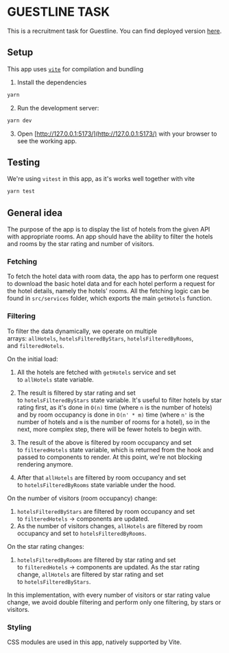 # GUESTLINE TASK

This is a recruitment task for Guestline. You can find deployed version [here](https://dazzling-bubblegum-6e8a5c.netlify.app/).

## Setup

This app uses [`vite`](https://vitejs.dev/) for compilation and bundling

1. Install the dependencies

```bash
yarn
```

2. Run the development server:

```bash
yarn dev
```

3. Open [http://127.0.0.1:5173/](http://127.0.0.1:5173/) with your browser to see the working app.

## Testing

We're using `vitest` in this app, as it's works well together with vite

```bash
yarn test
```

## General idea

The purpose of the app is to display the list of hotels from the given API with appropriate rooms. An app should have the ability to filter the hotels and rooms by the star rating and number of visitors.

### Fetching

To fetch the hotel data with room data, the app has to perform one request to download the basic hotel data and for each hotel perform a request for the hotel details, namely the hotels' rooms. All the fetching logic can be found in `src/services` folder, which exports the main `getHotels` function.

### Filtering

To filter the data dynamically, we operate on multiple arrays: `allHotels`, `hotelsFilteredByStars`, `hotelsFilteredByRooms`, and `filteredHotels`.

On the initial load:

1. All the hotels are fetched with `getHotels` service and set to `allHotels` state variable.

2. The result is filtered by star rating and set to `hotelsFilteredByStars` state variable. It's useful to filter hotels by star rating first, as it's done in `O(n)` time (where `n` is the number of hotels) and by room occupancy is done in `O(n' * m)` time (where `n'` is the number of hotels and `m` is the number of rooms for a hotel), so in the next, more complex step, there will be fewer hotels to begin with.

3. The result of the above is filtered by room occupancy and set to `filteredHotels` state variable, which is returned from the hook and passed to components to render. At this point, we're not blocking rendering anymore.

4. After that `allHotels` are filtered by room occupancy and set to `hotelsFilteredByRooms` state variable under the hood.

On the number of visitors (room occupancy) change:

1. `hotelsFilteredByStars` are filtered by room occupancy and set to `filteredHotels` -> components are updated.
2. As the number of visitors changes, `allHotels` are filtered by room occupancy and set to `hotelsFilteredByRooms`.

On the star rating changes:

1. `hotelsFilteredByRooms` are filtered by star rating and set to `filteredHotels` -> components are updated.
   As the star rating change, `allHotels` are filtered by star rating and set to `hotelsFilteredByStars`.

In this implementation, with every number of visitors or star rating value change, we avoid double filtering and perform only one filtering, by stars or visitors.

### Styling

CSS modules are used in this app, natively supported by Vite.
